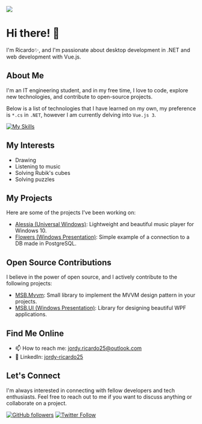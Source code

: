 [![](https://github-readme-stats.vercel.app/api?username=jordy-ricardo25&show_icons=true&hide_title=true&theme=nightowl)](https://github.com/jordy-ricardo25)

# Hi there! 👋

I'm Ricardo✨, and I'm passionate about desktop development in .NET and web development with Vue.js.
## About Me

I'm an IT engineering student, and in my free time, I love to code, explore new technologies, and contribute to open-source projects.

Below is a list of technologies that I have learned on my own, my preference is `*.cs` in `.NET`, however I am currently delving into `Vue.js 3`.

[![My Skills](https://skills.thijs.gg/icons?i=html,css,js,ts,vue,svelte,cs,dotnet,arduino,cpp,kotlin,godot,git,vscode,visualstudio&theme=dark)](https://skills.thijs.gg)

## My Interests

- Drawing
- Listening to music
- Solving Rubik's cubes
- Solving puzzles

## My Projects

Here are some of the projects I've been working on:

- [Alessia (Universal Windows)](https://github.com/MSB-Studios/Alessia-Universal-Windows): Lightweight and beautiful music player for Windows 10.
- [Flowers (Windows Presentation)](https://github.com/jordy-ricardo25/Flowers-Windows-Presentation): Simple example of a connection to a DB made in PostgreSQL.

## Open Source Contributions

I believe in the power of open source, and I actively contribute to the following projects:

- [MSB.Mvvm](https://github.com/MSB-Studios/MSB.Mvvm-NET-Standard): Small library to implement the MVVM design pattern in your projects.
- [MSB.UI (Windows Presentation)](https://github.com/MSB-Studios/MSB.UI-Windows-Presentation): Library for designing beautiful WPF applications.

## Find Me Online

- 📫 How to reach me: [jordy.ricardo25@outlook.com](mailto:jordy.ricardo25@outlook.com)
- 💼 LinkedIn: [jordy-ricardo25](https://www.linkedin.com/in/jordy-ricardo25/)
<!--- 🌐 Personal Website/Blog: [Your Website/Blog](https://www.yourwebsite.com) -->

## Let's Connect

I'm always interested in connecting with fellow developers and tech enthusiasts. Feel free to reach out to me if you want to discuss anything or collaborate on a project.

[![GitHub followers](https://img.shields.io/github/followers/jordy-ricardo25?label=Follow&style=social)](https://github.com/jordy-ricardo25)
[![Twitter Follow](https://img.shields.io/twitter/follow/immikesb?style=social)](https://twitter.com/immikesb)

